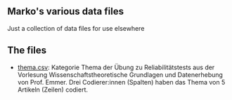 ## Marko's various data files
Just a collection of data files for use elsewhere

## The files
- [thema.csv](thema.csv): Kategorie Thema der Übung zu Reliabilitätstests aus der Vorlesung Wissenschaftstheoretische Grundlagen und Datenerhebung von Prof. Emmer. Drei Codierer:innen (Spalten) haben das Thema von 5 Artikeln (Zeilen) codiert.
